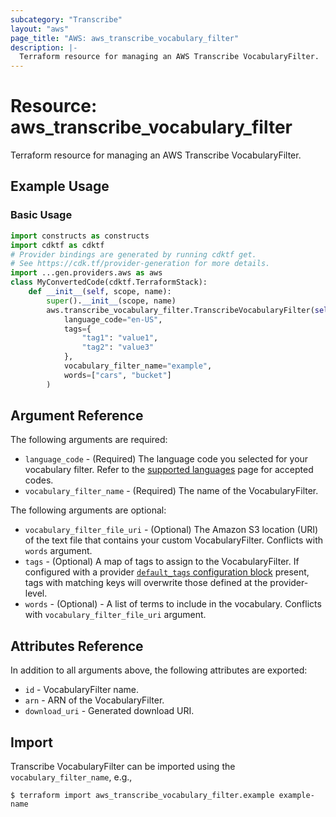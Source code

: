 ```yaml
---
subcategory: "Transcribe"
layout: "aws"
page_title: "AWS: aws_transcribe_vocabulary_filter"
description: |-
  Terraform resource for managing an AWS Transcribe VocabularyFilter.
---
```


# Resource: aws_transcribe_vocabulary_filter

Terraform resource for managing an AWS Transcribe VocabularyFilter.

## Example Usage

### Basic Usage

```python
import constructs as constructs
import cdktf as cdktf
# Provider bindings are generated by running cdktf get.
# See https://cdk.tf/provider-generation for more details.
import ...gen.providers.aws as aws
class MyConvertedCode(cdktf.TerraformStack):
    def __init__(self, scope, name):
        super().__init__(scope, name)
        aws.transcribe_vocabulary_filter.TranscribeVocabularyFilter(self, "example",
            language_code="en-US",
            tags={
                "tag1": "value1",
                "tag2": "value3"
            },
            vocabulary_filter_name="example",
            words=["cars", "bucket"]
        )
```

## Argument Reference

The following arguments are required:

* `language_code` - (Required) The language code you selected for your vocabulary filter. Refer to the [supported languages](https://docs.aws.amazon.com/transcribe/latest/dg/supported-languages.html) page for accepted codes.
* `vocabulary_filter_name` - (Required) The name of the VocabularyFilter.

The following arguments are optional:

* `vocabulary_filter_file_uri` - (Optional) The Amazon S3 location (URI) of the text file that contains your custom VocabularyFilter. Conflicts with `words` argument.
* `tags` - (Optional) A map of tags to assign to the VocabularyFilter. If configured with a provider [`default_tags` configuration block](https://registry.terraform.io/providers/hashicorp/aws/latest/docs#default_tags-configuration-block) present, tags with matching keys will overwrite those defined at the provider-level.
* `words` - (Optional) - A list of terms to include in the vocabulary. Conflicts with `vocabulary_filter_file_uri` argument.

## Attributes Reference

In addition to all arguments above, the following attributes are exported:

* `id` - VocabularyFilter name.
* `arn` - ARN of the VocabularyFilter.
* `download_uri` - Generated download URI.

## Import

Transcribe VocabularyFilter can be imported using the `vocabulary_filter_name`, e.g.,

```
$ terraform import aws_transcribe_vocabulary_filter.example example-name
```

<!-- cache-key: cdktf-0.17.0-pre.15 input-a94c1cb62d070cfd7329bc1fd09217390b19d7cf8c3a311ae35b1b9c143f815d -->